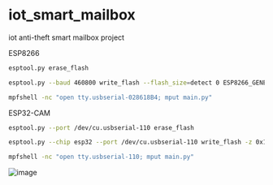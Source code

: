 # iot_smart_mailbox
iot anti-theft smart mailbox project

ESP8266
```bash
esptool.py erase_flash
```
```bash
esptool.py --baud 460800 write_flash --flash_size=detect 0 ESP8266_GENERIC-20230426-v1.20.0.bin
```
```bash
mpfshell -nc "open tty.usbserial-028618B4; mput main.py"
```


ESP32-CAM
```bash
esptool.py --port /dev/cu.usbserial-110 erase_flash
```

```bash
esptool.py --chip esp32 --port /dev/cu.usbserial-110 write_flash -z 0x1000 ESP32_GENERIC-20231005-v1.21.0.bin
```

```bash
mpfshell -nc "open tty.usbserial-110; mput main.py"
```

![image](https://github.com/lfriddong/iot_smart_mailbox/assets/145072574/d76b61ce-f697-4c25-b80d-29c2c4595488)

